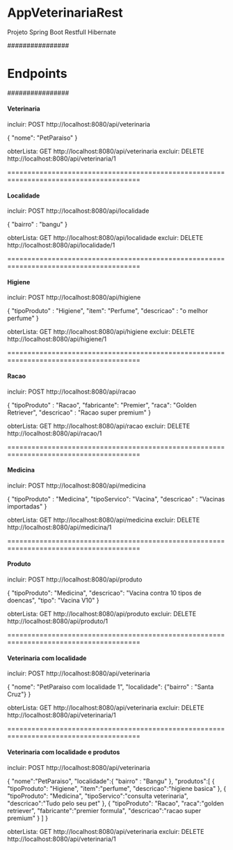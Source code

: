 # AppVeterinariaRest
Projeto Spring Boot Restfull Hibernate

################
#   Endpoints  #
################

#### Veterinaria ####


incluir: POST http://localhost:8080/api/veterinaria

{
	"nome": "PetParaiso"
}

obterLista: GET http://localhost:8080/api/veterinaria
excluir: DELETE http://localhost:8080/api/veterinaria/1

=======================================================================================

#### Localidade ####

incluir: POST http://localhost:8080/api/localidade

{
	"bairro" : "bangu"
}

obterLista: GET http://localhost:8080/api/localidade
excluir: DELETE http://localhost:8080/api/localidade/1

=======================================================================================

#### Higiene ####

incluir: POST http://localhost:8080/api/higiene

{
	"tipoProduto" : "Higiene",
	"item": "Perfume",
	"descricao" : "o melhor perfume"
}

obterLista: GET http://localhost:8080/api/higiene
excluir: DELETE http://localhost:8080/api/higiene/1

=======================================================================================

#### Racao ####

incluir: POST http://localhost:8080/api/racao

{
	"tipoProduto" : "Racao",
	"fabricante": "Premier",
	"raca": "Golden Retriever",
	"descricao" : "Racao super premium"
}

obterLista: GET http://localhost:8080/api/racao
excluir: DELETE http://localhost:8080/api/racao/1


=======================================================================================

#### Medicina ####

incluir: POST http://localhost:8080/api/medicina

{
	"tipoProduto" : "Medicina", 
	"tipoServico": "Vacina",
	"descricao" : "Vacinas importadas"
}

obterLista: GET http://localhost:8080/api/medicina
excluir: DELETE http://localhost:8080/api/medicina/1


=======================================================================================

#### Produto ####


incluir: POST http://localhost:8080/api/produto

{
	"tipoProduto": "Medicina",
	"descricao": "Vacina contra 10 tipos de doencas",
	"tipo": "Vacina V10"
}

obterLista: GET http://localhost:8080/api/produto
excluir: DELETE http://localhost:8080/api/produto/1


=======================================================================================

#### Veterinaria com localidade ####


incluir: POST http://localhost:8080/api/veterinaria

{
	"nome": "PetParaiso com localidade 1",
	"localidade": {"bairro" : "Santa Cruz"}
}

obterLista: GET http://localhost:8080/api/veterinaria
excluir: DELETE http://localhost:8080/api/veterinaria/1


=======================================================================================

#### Veterinaria com localidade e produtos ####


incluir: POST http://localhost:8080/api/veterinaria

{
	"nome":"PetParaiso",
	"localidade":{
		"bairro" : "Bangu"
	},
	"produtos":[
		{
			"tipoProduto": "Higiene",
			"item":"perfume",
			"descricao":"higiene basica"
		},
		{
			"tipoProduto": "Medicina",
			"tipoServico":"consulta veterinaria",
			"descricao":"Tudo pelo seu pet"
		},
		{
			"tipoProduto": "Racao",
			"raca":"golden retriever",
			"fabricante":"premier formula",
			"descricao":"racao super premium"
		}
	]
}

obterLista: GET http://localhost:8080/api/veterinaria
excluir: DELETE http://localhost:8080/api/veterinaria/1
